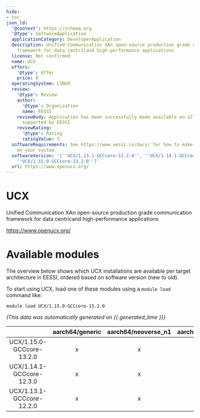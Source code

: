 ```yaml
---
hide:
- toc
json_ld:
  '@context': https://schema.org
  '@type': SoftwareApplication
  applicationCategory: DeveloperApplication
  description: Unified Communication XAn open-source production grade communication
    framework for data centricand high-performance applications
  license: Not confirmed
  name: UCX
  offers:
    '@type': Offer
    price: 0
  operatingSystem: LINUX
  review:
    '@type': Review
    author:
      '@type': Organization
      name: EESSI
    reviewBody: Application has been successfully made available on all architectures
      supported by EESSI
    reviewRating:
      '@type': Rating
      ratingValue: 5
  softwareRequirements: See https://www.eessi.io/docs/ for how to make EESSI available
    on your system
  softwareVersion: '[''UCX/1.13.1-GCCcore-12.2.0'', ''UCX/1.14.1-GCCcore-12.3.0'',
    ''UCX/1.15.0-GCCcore-13.2.0'']'
  url: https://www.openucx.org/
---
```


UCX
===


Unified Communication XAn open-source production grade communication framework for data centricand high-performance applications

https://www.openucx.org/
# Available modules


The overview below shows which UCX installations are available per target architecture in EESSI, ordered based on software version (new to old).

To start using UCX, load one of these modules using a `module load` command like:

```shell
module load UCX/1.15.0-GCCcore-13.2.0
```

*(This data was automatically generated on {{ generated_time }})*  

| |aarch64/generic|aarch64/neoverse_n1|aarch64/neoverse_v1|x86_64/generic|x86_64/amd/zen2|x86_64/amd/zen3|x86_64/amd/zen4|x86_64/intel/haswell|x86_64/intel/sapphirerapids|x86_64/intel/skylake_avx512|
| :---: | :---: | :---: | :---: | :---: | :---: | :---: | :---: | :---: | :---: | :---: |
|UCX/1.15.0-GCCcore-13.2.0|x|x|x|x|x|x|x|x|-|x|
|UCX/1.14.1-GCCcore-12.3.0|x|x|x|x|x|x|x|x|-|x|
|UCX/1.13.1-GCCcore-12.2.0|x|x|x|x|x|x|x|x|-|x|

